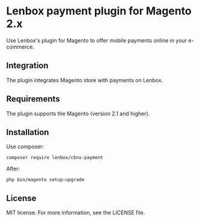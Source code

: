 # Lenbox payment plugin for Magento 2.x
Use Lenbox's plugin for Magento to offer mobile payments online in your e-commerce.

## Integration
The plugin integrates Magento store with payments on Lenbox.

## Requirements
The plugin supports the Magento (version 2.1 and higher). 

## Installation

Use composer:
```
composer require lenbox/cbnx-payment
```

After:
```
php bin/magento setup:upgrade
```

## License
MIT license. For more information, see the LICENSE file.
